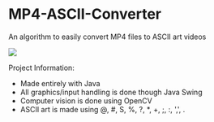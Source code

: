 # MP4-ASCII-Converter

An algorithm to easily convert MP4 files to ASCII art videos

![](https://github.com/Shynee1/MP4-ASCII-Converter/example.gif)

Project Information:
- Made entirely with Java
- All graphics/input handling is done though Java Swing
- Computer vision is done using OpenCV
- ASCII art is made using @, #, S, %, ?, *, +, ;, :, ',', .
